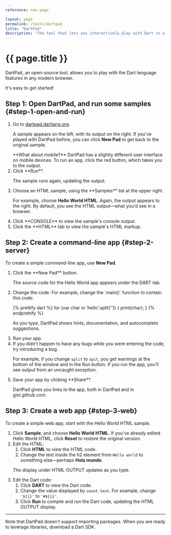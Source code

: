 ```yaml
---
reference: new page

layout: page
permalink: /tools/dartpad
title: "DartPad"
description: "The tool that lets you interactively play with Dart in a browser."
---
```


# {{ page.title }}

DartPad, an open-source tool,
allows you to play with the Dart language features in any modern browser.

It's easy to get started!

## Step 1: Open DartPad, and run some samples {#step-1-open-and-run}

<ol markdown="1">
  <li markdown="1">
  Go to <a href="{{site.custom.dartpad.direct-link}}" target="_blank">dartpad.dartlang.org</a>.

  A sample appears on the left, with its output on the right.
  If you've played with DartPad before,
  you can click **New Pad** to get back to the original sample.

  <aside class="alert alert-info" markdown="1">
  **What about mobile?**
  DartPad has a slightly different user interface on mobile devices.
  To run an app, click the red button, which takes you to the output.
  </aside>
  </li>

  <li markdown="1">
  Click **Run**.

  The sample runs again, updating the output.
  </li>

  <li markdown="1">
  Choose an HTML sample, using the **Samples** list at the upper right.

  For example, choose **Hello World HTML**.
  Again, the output appears to the right.
  By default, you see the HTML output—what you'd see in a browser.
  </li>

  <li markdown="1">
  Click **CONSOLE** to view the sample's console output.
  </li>

  <li markdown="1">
  Click the **HTML** tab to view the sample's HTML markup.
  </li>
</ol>

## Step 2: Create a command-line app {#step-2-server}

To create a simple command-line app, use **New Pad**.

<ol markdown="1">
  <li markdown="1">
  Click the **New Pad** button.

  The source code for the Hello World app appears
  under the DART tab.
  </li>

  <li markdown="1">
  Change the code. For example, change the `main()` function
  to contain this code:

<!-- ch03/string-tests.dart -->
{% prettify dart %}
for (var char in 'hello'.split('')) {
  print(char);
}
{% endprettify %}

  As you type, DartPad shows hints, documentation,
  and autocomplete suggestions.
  </li>

  <li markdown="1">
  Run your app.
  </li>

  <li markdown="1">
  If you didn't happen to have any bugs while you were entering the code,
  try introducing a bug.

  For example, if you change `split` to `spit`,
  you get warnings at the bottom of the window and in the Run button.
  If you run the app, you'll see output from an uncaught exception.
  </li>

  <li markdown="1">
  Save your app by clicking **Share**.

  DartPad gives you links to the app,
  both in DartPad and in gist.github.com.
</li>
</ol>

## Step 3: Create a web app {#step-3-web}

To create a simple web app, start with the Hello World HTML sample.

<ol>
  <li>
    Click <b>Sample</b>, and choose <b>Hello World HTML</b>.
    If you've already edited Hello World HTML,
    click <b>Reset</b> to restore the original version.
  </li>

  <li>
    Edit the HTML:
    <ol>
      <li>
        Click <b>HTML</b> to view the HTML code.
      </li>
      <li>
        Change the text inside the h2 element
        from <code>Hello world</code> to something else—perhaps
        <b>Hola mundo</b>.
      </li>
    </ol>
    <p>
      The display under HTML OUTPUT updates as you type.
    </p>
  </li>

  <li>
    Edit the Dart code:
    <ol>
      <li>
        Click <b>DART</b> to view the Dart code.
      </li>
      <li>
        Change the value displayed by <code>count.text</code>.
        For example, change <code>'${i}'</code> to <code>'#${i}'</code>.
      </li>
      <li>
        Click <b>Run</b> to compile and run the Dart code,
        updating the HTML OUTPUT display.
      </li>
    </ol>
  </li>
</ol>

---

Note that DartPad doesn't support importing packages.
When you are ready to leverage libraries,
download a Dart SDK.
